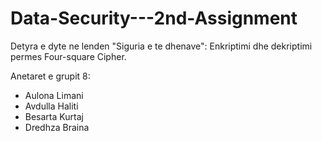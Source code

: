 # Data-Security---2nd-Assignment


Detyra e dyte ne lenden "Siguria e te dhenave": Enkriptimi dhe dekriptimi permes Four-square Cipher.


Anetaret e grupit 8:

- Aulona Limani
- Avdulla Haliti
- Besarta Kurtaj
- Dredhza Braina


